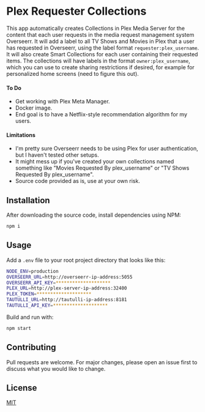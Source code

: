 # Plex Requester Collections

This app automatically creates Collections in Plex Media Server for the content that each user requests in the media request management system Overseerr. It will add a label to all TV Shows and Movies in Plex that a user has requested in Overseerr, using the label format `requester:plex_username`. It will also create Smart Collections for each user containing their requested items. The collections will have labels in the format `owner:plex_username`, which you can use to create sharing restrictions if desired, for example for personalized home screens (need to figure this out).

#### To Do

-   Get working with Plex Meta Manager.
-   Docker image.
-   End goal is to have a Netflix-style recommendation algorithm for my users.

#### Limitations

-   I'm pretty sure Overseerr needs to be using Plex for user authentication, but I haven't tested other setups.
-   It might mess up if you've created your own collections named something like "Movies Requested By plex_username" or "TV Shows Requested By plex_username".
-   Source code provided as is, use at your own risk.

## Installation

After downloading the source code, install dependencies using NPM:

```bash
npm i
```

## Usage

Add a `.env` file to your root project directory that looks like this:

```bash
NODE_ENV=production
OVERSEERR_URL=http://overseerr-ip-address:5055
OVERSEERR_API_KEY=********************
PLEX_URL=http://plex-server-ip-address:32400
PLEX_TOKEN=********************
TAUTULLI_URL=http://tautulli-ip-address:8181
TAUTULLI_API_KEY=********************
```

Build and run with:

```bash
npm start
```

## Contributing

Pull requests are welcome. For major changes, please open an issue first
to discuss what you would like to change.

<!--
Please make sure to update tests as appropriate.
-->

## License

[MIT](https://choosealicense.com/licenses/mit/)
